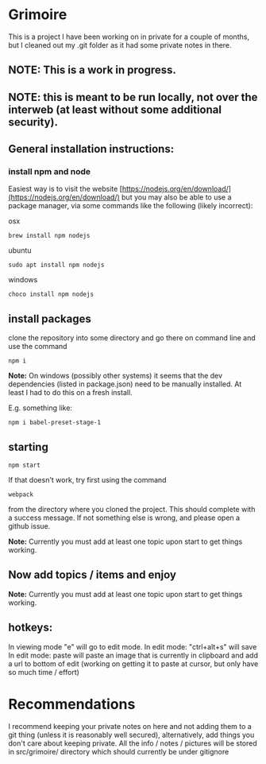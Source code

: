 # Grimoire

This is a project I have been working on in private for a couple of months, but I cleaned out my .git folder as it had some private notes in there. 

## NOTE: This is a work in progress. 

## NOTE: this is meant to be run locally, not over the interweb (at least without some additional security).  

## General installation instructions:
### install npm and node
Easiest way is to visit the website [https://nodejs.org/en/download/](https://nodejs.org/en/download/)
but you may also be able to use a package manager, via some commands like the following (likely incorrect): 

osx
```
brew install npm nodejs
```
ubuntu
```
sudo apt install npm nodejs
```  
windows
```
choco install npm nodejs
```
## install packages
clone the repository into some directory and go there on command line and use the command
```
npm i
```
**Note:**
On windows (possibly other systems) it seems that the dev dependencies (listed in package.json) need to be manually installed. At least I had to do this on a fresh install. 

E.g. something like:
```
npm i babel-preset-stage-1
```
## starting
```
npm start 
```
If that doesn't work, try first using the command 
```
webpack
```
from the directory where you cloned the project. This should complete with a success message. If not something else is wrong, and please open a github issue. 

**Note:** 
Currently you must add at least one topic upon start to get things working. 

## Now add topics / items and enjoy

**Note:** 
Currently you must add at least one topic upon start to get things working. 

## hotkeys: 
In viewing mode "e" will go to edit mode. 
In edit mode: "ctrl+alt+s" will save
In edit mode: paste will paste an image that is currently in clipboard and add a url to bottom of edit (working on getting it to paste at cursor, but only have so much time / effort)

# Recommendations
I recommend keeping your private notes on here and not adding them to a git thing (unless it is reasonably well secured), alternatively, add things you don't care about keeping private. All the info / notes / pictures will be stored in src/grimoire/ directory which should currently be under gitignore
